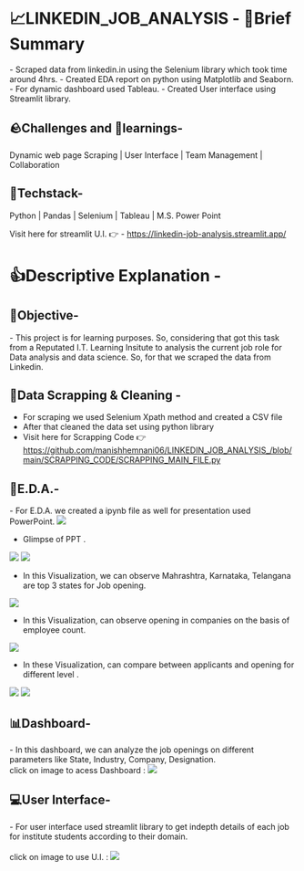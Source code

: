 <h1>
 📈LINKEDIN_JOB_ANALYSIS - 📑Brief Summary
</h1>
- Scraped data from linkedin.in using the Selenium library which took time around 4hrs.
- Created EDA report on python using Matplotlib and Seaborn.
- For dynamic dashboard used Tableau.
- Created User interface using Streamlit library.

<h2>
 🪨Challenges and 🧠learnings-
</h2>
Dynamic web page Scraping | User Interface | Team Management | Collaboration

<h2>
 🤖Techstack-
</h2>
Python | Pandas | Selenium | Tableau | M.S. Power Point

Visit here for streamlit U.I. 👉 - https://linkedin-job-analysis.streamlit.app/

<h1>
 👍Descriptive Explanation - 
</h1>

<h2> 
  🥅Objective-
</h2>
- This project is for learning purposes. So, considering that got this task from a Reputated I.T. Learning Insitute to analysis the current job role for Data analysis and data science. So, for that we scraped the data from Linkedin.


<h2> 
  🔡Data Scrapping & Cleaning -
</h2>

- For scraping we used Selenium Xpath method and created a CSV file 
- After that cleaned the data set using python library
- Visit here for Scrapping Code 👉 
https://github.com/manishhemnani06/LINKEDIN_JOB_ANALYSIS_/blob/main/SCRAPPING_CODE/SCRAPPING_MAIN_FILE.py


<h2> 
  📑E.D.A.-
</h2>
- For E.D.A. we created a ipynb file as well for presentation used PowerPoint.
<img src="https://github.com/manishhemnani06/LINKEDIN_JOB_ANALYSIS_/blob/main/9PMXfD7gsi.png">

-  Glimpse of PPT . 
<img src="https://github.com/manishhemnani06/LINKEDIN_JOB_ANALYSIS_/blob/main/2Ogo4ixv1f.png">


<img src="https://github.com/manishhemnani06/LINKEDIN_JOB_ANALYSIS_/blob/main/fsoN5Zs8BU.png">

- In this Visualization, we can observe Mahrashtra, Karnataka, Telangana are top 3 states for Job opening. 
<img src="https://github.com/manishhemnani06/LINKEDIN_JOB_ANALYSIS_/blob/main/ips60X7oNG.png">

- In this Visualization, can observe opening in companies on the basis of employee count. 
<img src="https://github.com/manishhemnani06/LINKEDIN_JOB_ANALYSIS_/blob/main/qwspBbilMc.png">

- In these Visualization, can compare between applicants and opening for different level . 
<img src="https://github.com/manishhemnani06/LINKEDIN_JOB_ANALYSIS_/blob/main/BEkuwbbN6d.png">
<img src="https://github.com/manishhemnani06/LINKEDIN_JOB_ANALYSIS_/blob/main/fTyCffHcgL.png">

<h2> 
  📊Dashboard-
</h2>
- In this dashboard, we can analyze the job openings on different parameters like State, Industry, Company, Designation.
<br>
click on image to acess Dashboard :
<a href="https://public.tableau.com/app/profile/manish.hemnani/viz/LINKEDIN_JOB_ANALYTICS/ANALYTICSDASHBOARD">
<img src="https://github.com/manishhemnani06/LINKEDIN_JOB_ANALYSIS_/blob/main/079OfHMugI.png">
</a>

<h2> 
  💻User Interface-
</h2>
- For user interface used streamlit library to get indepth details of each job for institute students according to their domain.
<br>
<br>
click on image to use U.I. :
<a href="https://linkedin-job-analysis.streamlit.app/">
<img src="https://github.com/manishhemnani06/LINKEDIN_JOB_ANALYSIS_/blob/main/J8YXvva95F.png">
</a>











